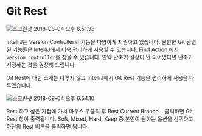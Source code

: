 # Git Rest

![스크린샷 2018-08-04 오후 6.51.38](/assets/스크린샷%202018-08-04%20오후%206.51.38.png)

IntelliJ는 Version Controller의 기능을 다양하게 지원하고 있습니다. 웬만한 Git 관련된 기능들은 IntelliJ에서 더욱 편리하게 사용할 수 있습니다. Find Action 에서 `version controller`를 찾을 수 있습니다. 만약 단축키 설정이 안 되어있다면 단축키 지정하는 것을 권장해 드립니다.



Git Rest에 대한 소개는 다루지 않고 IntelliJ에서 Git Rest 기능을 편리하게 사용을 다루겠습니다.

![스크린샷 2018-08-04 오후 6.54.10](/assets/스크린샷%202018-08-04%20오후%206.54.10.png)

Rest 하고 싶은 지점에 가서 마우스 우클릭 후 Rest Current Branch... 클릭하면 Git Rest 창이 출력됩니다. Soft, Mixed, Hard, Keep 중 본인이 원하는 옵션을 선택하고 하단의 Rest 버튼을 클릭하면 됩니다.
